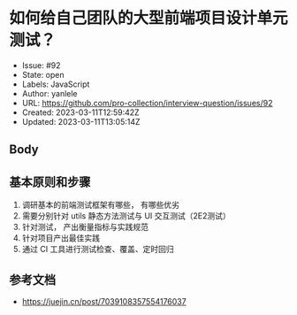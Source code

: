 # 如何给自己团队的大型前端项目设计单元测试？

- Issue: #92
- State: open
- Labels: JavaScript
- Author: yanlele
- URL: https://github.com/pro-collection/interview-question/issues/92
- Created: 2023-03-11T12:59:42Z
- Updated: 2023-03-11T13:05:14Z

## Body

## 基本原则和步骤

1. 调研基本的前端测试框架有哪些， 有哪些优劣
2. 需要分别针对 utils 静态方法测试与 UI 交互测试（2E2测试）
3. 针对测试， 产出衡量指标与实践规范
4. 针对项目产出最佳实践
5. 通过 CI 工具进行测试检查、覆盖、定时回归


## 参考文档
- https://juejin.cn/post/7039108357554176037
